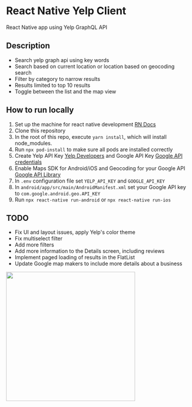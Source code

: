 # React Native Yelp Client
React Native app using Yelp GraphQL API 

## Description
- Search yelp graph api using key words
- Search based on current location or location based on geocoding search
- Filter by category to narrow results
- Results limited to top 10 results
- Toggle between the list and the map view

## How to run locally

1. Set up the machine for react native development [RN Docs](https://reactnative.dev/docs/environment-setup)
2. Clone this repository
3. In the root of this repo, execute `yarn install`, which will install node_modules.
4. Run `npx pod-install` to make sure all pods are installed correctly
6. Create Yelp API Key [Yelp Developers](https://www.yelp.com/developers/v3/manage_app) and Google API Key [Google API credentials](https://console.cloud.google.com/apis/credentials)
6. Enable Maps SDK for Android/iOS and Geocoding for your Google API [Google API Library](https://console.cloud.google.com/apis/library)
7. In `.env` configuration file set `YELP_API_KEY` and `GOOGLE_API_KEY`
8. In `android/app/src/main/AndroidManifest.xml` set your Google API key to `com.google.android.geo.API_KEY`
9. Run `npx react-native run-android` or  `npx react-native run-ios`

## TODO
- Fix UI and layout issues, apply Yelp's color theme
- Fix multiselect filter
- Add more filters
- Add more information to the Details screen, including reviews
- Implement paged loading of results in the FlatList
- Update Google map makers to include more details about a business

<img src="https://github.com/yurykorzun/react-native-yelp-client/blob/main/app.gif?raw=true)" width="350"/>
